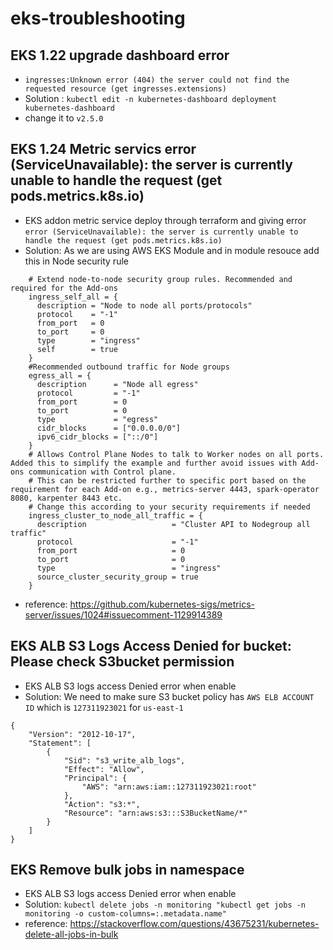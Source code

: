 # eks-troubleshooting
## EKS 1.22 upgrade dashboard  error 
*  ```ingresses:Unknown error (404) the server could not find the requested resource (get ingresses.extensions)```
*  Solution : `kubectl edit -n kubernetes-dashboard deployment kubernetes-dashboard`
*  change it to `v2.5.0`
## EKS 1.24 Metric servics error (ServiceUnavailable): the server is currently unable to handle the request (get pods.metrics.k8s.io)
* EKS addon metric service deploy through terraform and giving error `error (ServiceUnavailable): the server is currently unable to handle the request (get pods.metrics.k8s.io)`
* Solution: As we are using AWS EKS Module and in module resouce add this in Node security rule
``` node_security_group_additional_rules = {
    # Extend node-to-node security group rules. Recommended and required for the Add-ons
    ingress_self_all = {
      description = "Node to node all ports/protocols"
      protocol    = "-1"
      from_port   = 0
      to_port     = 0
      type        = "ingress"
      self        = true
    }
    #Recommended outbound traffic for Node groups
    egress_all = {
      description      = "Node all egress"
      protocol         = "-1"
      from_port        = 0
      to_port          = 0
      type             = "egress"
      cidr_blocks      = ["0.0.0.0/0"]
      ipv6_cidr_blocks = ["::/0"]
    }
    # Allows Control Plane Nodes to talk to Worker nodes on all ports. Added this to simplify the example and further avoid issues with Add-ons communication with Control plane.
    # This can be restricted further to specific port based on the requirement for each Add-on e.g., metrics-server 4443, spark-operator 8080, karpenter 8443 etc.
    # Change this according to your security requirements if needed
    ingress_cluster_to_node_all_traffic = {
      description                   = "Cluster API to Nodegroup all traffic"
      protocol                      = "-1"
      from_port                     = 0
      to_port                       = 0
      type                          = "ingress"
      source_cluster_security_group = true
    }
```
* reference: https://github.com/kubernetes-sigs/metrics-server/issues/1024#issuecomment-1129914389
## EKS ALB S3 Logs Access Denied for bucket: Please check S3bucket permission
* EKS ALB S3 logs access Denied error when enable 
* Solution: We need to make sure S3 bucket policy has `AWS ELB ACCOUNT ID` which is `127311923021` for `us-east-1`
```
{
    "Version": "2012-10-17",
    "Statement": [
        {
            "Sid": "s3_write_alb_logs",
            "Effect": "Allow",
            "Principal": {
                "AWS": "arn:aws:iam::127311923021:root"
            },
            "Action": "s3:*",
            "Resource": "arn:aws:s3:::S3BucketName/*"
        }
    ]
}
```

## EKS Remove bulk jobs in namespace
* EKS ALB S3 logs access Denied error when enable 
* Solution: `kubectl delete jobs -n monitoring "kubectl get jobs -n monitoring -o custom-columns=:.metadata.name" `
* reference: https://stackoverflow.com/questions/43675231/kubernetes-delete-all-jobs-in-bulk


